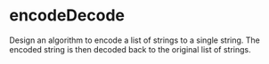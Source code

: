 # encodeDecode
Design an algorithm to encode a list of strings to a single string. The encoded string is then decoded back to the original list of strings.
